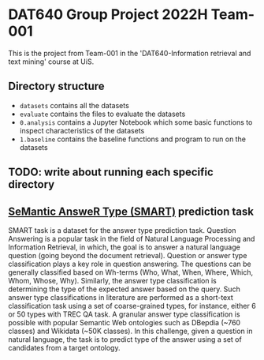 # DAT640 Group Project 2022H Team-001

This is the project from Team-001 in the 'DAT640-Information retrieval and text mining' course at UiS.

## Directory structure

- `datasets` contains all the datasets
- `evaluate` contains the files to evaluate the datasets
- `0.analysis` contains a Jupyter Notebook which some basic functions to inspect characteristics of the datasets
- `1.baseline` contains the baseline functions and program to run on the datasets

## TODO: write about running each specific directory

## [SeMantic AnsweR Type (SMART)](https://smart-task.github.io/) prediction task

SMART task is a dataset for the answer type prediction task. Question Answering is a popular task in the field of Natural Language Processing and Information Retrieval, in which, the goal is to answer a natural language question (going beyond the document retrieval). Question or answer type classification plays a key role in question answering. The questions can be generally classified based on Wh-terms (Who, What, When, Where, Which, Whom, Whose, Why). Similarly, the answer type classification is determining the type of the expected answer based on the query. Such answer type classifications in literature are performed as a short-text classification task using a set of coarse-grained types, for instance, either 6 or 50 types with TREC QA task. A granular answer type classification is possible with popular Semantic Web ontologies such as DBepdia (~760 classes) and Wikidata (~50K classes).
In this challenge, given a question in natural language, the task is to predict type of the answer using a set of candidates from a target ontology.
